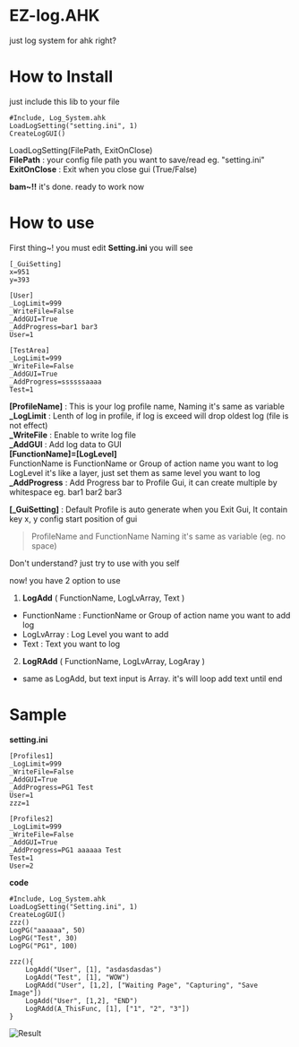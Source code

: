 # EZ-log.AHK
just log system for ahk right?

# How to Install
just include this lib to your file
```
#Include, Log_System.ahk
LoadLogSetting("setting.ini", 1)
CreateLogGUI()
```   
LoadLogSetting(FilePath, ExitOnClose) \
**FilePath** : your config file path you want to save/read eg. "setting.ini" \
**ExitOnClose** : Exit when you close gui (True/False)

**bam~!!** it's done. ready to work now

# How to use
First thing~! you must edit **Setting.ini** you will see 
```
[_GuiSetting]
x=951
y=393

[User]
_LogLimit=999
_WriteFile=False
_AddGUI=True
_AddProgress=bar1 bar3
User=1

[TestArea]
_LogLimit=999
_WriteFile=False
_AddGUI=True
_AddProgress=ssssssaaaa
Test=1
```
**[ProfileName]** : This is your log profile name, Naming it's same as variable \
**_LogLimit** : Lenth of log in profile, if log is exceed will drop oldest log (file is not effect) \
**_WriteFile** : Enable to write log file \
**_AddGUI** : Add log data to GUI \
**[FunctionName]=[LogLevel]** \
FunctionName is FunctionName or Group of action name you want to log \
LogLevel it's like a layer, just set them as same level you want to log \
**_AddProgress** : Add Progress bar to Profile Gui, it can create multiple by whitespace eg. bar1 bar2 bar3

**[_GuiSetting]** : Default Profile is auto generate when you Exit Gui, It contain key x, y config start position of gui

> ProfileName and FunctionName Naming it's same as variable (eg. no space)

Don't understand? just try to use with you self

now! you have 2 option to use
1. **LogAdd** ( FunctionName, LogLvArray, Text )
- FunctionName : FunctionName or Group of action name you want to add log
- LogLvArray : Log Level you want to add
- Text : Text you want to log
2. **LogRAdd** ( FunctionName, LogLvArray, LogAray )
- same as LogAdd, but text input is Array. it's will loop add text until end

# Sample
**setting.ini**
```
[Profiles1]
_LogLimit=999
_WriteFile=False
_AddGUI=True
_AddProgress=PG1 Test
User=1
zzz=1

[Profiles2]
_LogLimit=999
_WriteFile=False
_AddGUI=True
_AddProgress=PG1 aaaaaa Test
Test=1
User=2
```

**code**
```
#Include, Log_System.ahk
LoadLogSetting("Setting.ini", 1)
CreateLogGUI()
zzz()
LogPG("aaaaaa", 50)
LogPG("Test", 30)
LogPG("PG1", 100)

zzz(){
    LogAdd("User", [1], "asdasdasdas")
    LogAdd("Test", [1], "WOW")
    LogRAdd("User", [1,2], ["Waiting Page", "Capturing", "Save Image"])
    LogAdd("User", [1,2], "END")
    LogRAdd(A_ThisFunc, [1], ["1", "2", "3"])
}
```
![Result](https://cdn.discordapp.com/attachments/867434734102511616/952338701709611108/Untitled.png)
